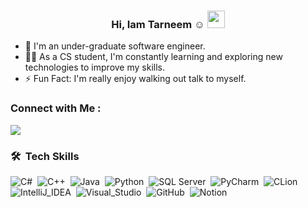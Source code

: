


<h3 align="center">
  Hi, Iam Tarneem ☺
  <img src="https://media.giphy.com/media/hvRJCLFzcasrR4ia7z/giphy.gif" width="28">
</h3>

- 🏢 I'm an under-graduate software engineer.
- 👨‍💻 As a CS student, I'm constantly learning and exploring new technologies to improve my skills.
- ⚡ Fun Fact: I'm really enjoy walking out talk to myself.

### Connect with Me :

<a href="https://linkedin.com/in/tarneemmedhat" target="_blank"><img src="https://img.shields.io/badge/Tarneem%20Medhat-0077B5?style=for-the-badge&logo=Linkedin&logoColor=white"/></a>

### 🛠 &nbsp;Tech Skills
![C#](https://img.shields.io/badge/C%23-239120?style=for-the-badge&logo=c-sharp&logoColor=white)&nbsp;
![C++](https://img.shields.io/badge/C%2B%2B-00599C?style=for-the-badge&logo=c%2B%2B&logoColor=white)&nbsp;
![Java](https://img.shields.io/badge/Java-ED8B00?style=for-the-badge&logo=openjdk&logoColor=white)&nbsp;
![Python](https://img.shields.io/badge/Python-3776AB?style=for-the-badge&logo=python&logoColor=white)&nbsp;
![SQL Server](https://img.shields.io/badge/Microsoft%20SQL%20Server-CC2927?style=for-the-badge&logo=microsoft%20sql%20server&logoColor=white)&nbsp;
![PyCharm](https://img.shields.io/badge/PyCharm-000000.svg?&style=for-the-badge&logo=PyCharm&logoColor=white)&nbsp;
![CLion](https://img.shields.io/badge/CLion-000000?style=for-the-badge&logo=clion&logoColor=white)&nbsp;
![IntelliJ_IDEA](https://img.shields.io/badge/IntelliJ_IDEA-000000.svg?style=for-the-badge&logo=intellij-idea&logoColor=white)&nbsp;
![Visual_Studio](https://img.shields.io/badge/Visual_Studio-5C2D91?style=for-the-badge&logo=visual%20studio&logoColor=white)&nbsp;
![GitHub](https://img.shields.io/badge/-GitHub-05122A?style=flat&logo=github)&nbsp;
![Notion](https://img.shields.io/badge/Notion-000000?style=for-the-badge&logo=notion&logoColor=white)&nbsp;
